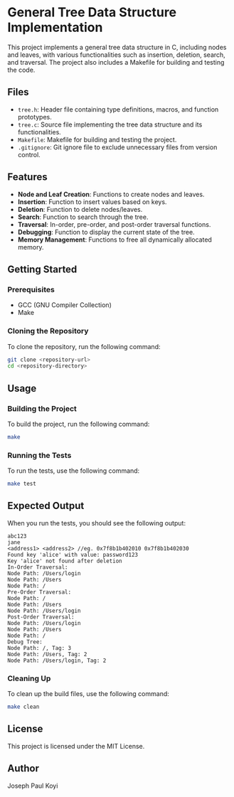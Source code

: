 # General Tree Data Structure Implementation

This project implements a general tree data structure in C, including nodes and leaves, with various functionalities such as insertion, deletion, search, and traversal. The project also includes a Makefile for building and testing the code.

## Files

- `tree.h`: Header file containing type definitions, macros, and function prototypes.
- `tree.c`: Source file implementing the tree data structure and its functionalities.
- `Makefile`: Makefile for building and testing the project.
- `.gitignore`: Git ignore file to exclude unnecessary files from version control.

## Features

- **Node and Leaf Creation**: Functions to create nodes and leaves.
- **Insertion**: Function to insert values based on keys.
- **Deletion**: Function to delete nodes/leaves.
- **Search**: Function to search through the tree.
- **Traversal**: In-order, pre-order, and post-order traversal functions.
- **Debugging**: Function to display the current state of the tree.
- **Memory Management**: Functions to free all dynamically allocated memory.

## Getting Started

### Prerequisites

- GCC (GNU Compiler Collection)
- Make

### Cloning the Repository

To clone the repository, run the following command:

```sh
git clone <repository-url>
cd <repository-directory>
```

## Usage

### Building the Project

To build the project, run the following command:

```sh
make
```

### Running the Tests

To run the tests, use the following command:

```sh
make test
```

## Expected Output

When you run the tests, you should see the following output:

```
abc123
jane
<address1> <address2> //eg. 0x7f8b1b402010 0x7f8b1b402030
Found key 'alice' with value: password123
Key 'alice' not found after deletion
In-Order Traversal:
Node Path: /Users/login
Node Path: /Users
Node Path: /
Pre-Order Traversal:
Node Path: /
Node Path: /Users
Node Path: /Users/login
Post-Order Traversal:
Node Path: /Users/login
Node Path: /Users
Node Path: /
Debug Tree:
Node Path: /, Tag: 3
Node Path: /Users, Tag: 2
Node Path: /Users/login, Tag: 2
```

### Cleaning Up

To clean up the build files, use the following command:

```sh
make clean
```

## License

This project is licensed under the MIT License.

## Author

Joseph Paul Koyi
